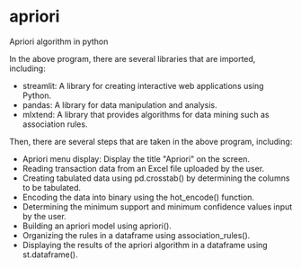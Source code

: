 # apriori
Apriori algorithm in python

In the above program, there are several libraries that are imported, including:

- streamlit: A library for creating interactive web applications using Python.
- pandas: A library for data manipulation and analysis.
- mlxtend: A library that provides algorithms for data mining such as association rules.

Then, there are several steps that are taken in the above program, including:

- Apriori menu display: Display the title "Apriori" on the screen.
- Reading transaction data from an Excel file uploaded by the user.
- Creating tabulated data using pd.crosstab() by determining the columns to be tabulated.
- Encoding the data into binary using the hot_encode() function.
- Determining the minimum support and minimum confidence values input by the user.
- Building an apriori model using apriori().
- Organizing the rules in a dataframe using association_rules().
- Displaying the results of the apriori algorithm in a dataframe using st.dataframe().
